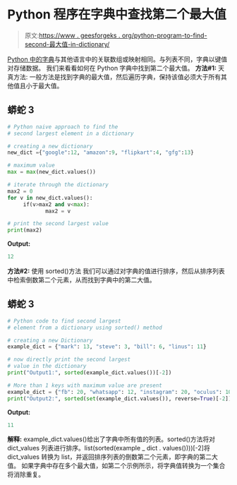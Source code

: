 # Python 程序在字典中查找第二个最大值

> 原文:[https://www . geesforgeks . org/python-program-to-find-second-最大值-in-dictionary/](https://www.geeksforgeeks.org/python-program-to-find-second-maximum-value-in-dictionary/)

[Python 中的字典](https://contribute.geeksforgeeks.org/geek/python-dictionaries/)与其他语言中的关联数组或映射相同。与列表不同，字典以键值对存储数据。
我们来看看如何在 Python 字典中找到第二个最大值。
**方法#1:** 天真方法:
一般方法是找到字典的最大值，然后遍历字典，保持该值必须大于所有其他值且小于最大值。

## 蟒蛇 3

```py
# Python naive approach to find the
# second largest element in a dictionary

# creating a new dictionary
new_dict ={"google":12, "amazon":9, "flipkart":4, "gfg":13}

# maximum value
max = max(new_dict.values())

# iterate through the dictionary
max2 = 0
for v in new_dict.values():
     if(v>max2 and v<max):
            max2 = v

# print the second largest value
print(max2)
```

**Output:** 

```py
12
```

**方法#2:** 使用 sorted()方法
我们可以通过对字典的值进行排序，然后从排序列表中检索倒数第二个元素，从而找到字典中的第二大值。

## 蟒蛇 3

```py
# Python code to find second largest
# element from a dictionary using sorted() method

# creating a new Dictionary
example_dict = {"mark": 13, "steve": 3, "bill": 6, "linus": 11}

# now directly print the second largest
# value in the dictionary
print("Output1:", sorted(example_dict.values())[-2])

# More than 1 keys with maximum value are present
example_dict = {"fb": 20, "whatsapp": 12, "instagram": 20, "oculus": 10}
print("Output2:", sorted(set(example_dict.values()), reverse=True)[-2])
```

**Output:** 

```py
11
```

**解释:** example_dict.values()给出了字典中所有值的列表。sorted()方法将对 dict_values 列表进行排序。list(sorted(example _ dict . values())))[-2]将 dict_values 转换为 list，并返回排序列表的倒数第二个元素，即字典的第二大值。
如果字典中存在多个最大值，如第二个示例所示，将字典值转换为一个集合将消除重复。